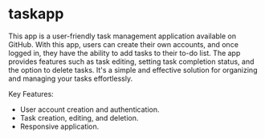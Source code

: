 # taskapp

This app is a user-friendly task management application available on GitHub. With this app, users can create their own accounts, and once logged in, they have the ability to add tasks to their to-do list. The app provides features such as task editing, setting task completion status, and the option to delete tasks. It's a simple and effective solution for organizing and managing your tasks effortlessly.

Key Features:

- User account creation and authentication.
- Task creation, editing, and deletion.
- Responsive application.
